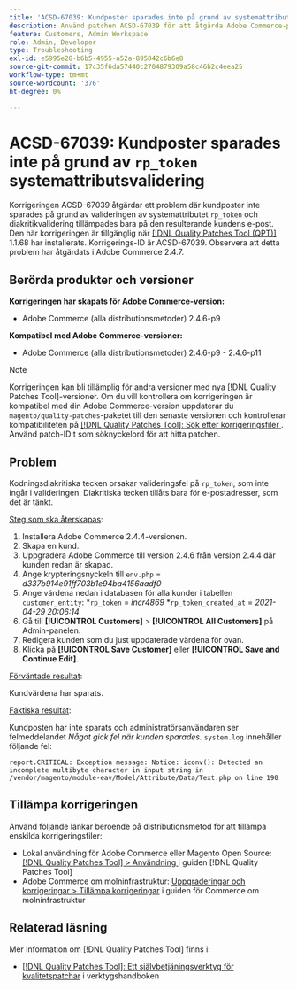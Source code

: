 ```yaml
---
title: 'ACSD-67039: Kundposter sparades inte på grund av systemattributsvalidering för rp_token'
description: Använd patchen ACSD-67039 för att åtgärda Adobe Commerce-problemet där kodningsdiakritiska tecken orsakar valideringsavbrott för rp_token.
feature: Customers, Admin Workspace
role: Admin, Developer
type: Troubleshooting
exl-id: e5995e28-b6b5-4955-a52a-895842c6b6e8
source-git-commit: 17c35f6da57440c2704879309a58c46b2c4eea25
workflow-type: tm+mt
source-wordcount: '376'
ht-degree: 0%

---
```


# ACSD-67039: Kundposter sparades inte på grund av `rp_token` systemattributsvalidering

Korrigeringen ACSD-67039 åtgärdar ett problem där kundposter inte sparades på grund av valideringen av systemattributet `rp_token` och diakritikvalidering tillämpades bara på den resulterande kundens e-post. Den här korrigeringen är tillgänglig när [[!DNL Quality Patches Tool (QPT)]](/help/tools/quality-patches-tool/quality-patches-tool-to-self-serve-quality-patches.md) 1.1.68 har installerats. Korrigerings-ID är ACSD-67039. Observera att detta problem har åtgärdats i Adobe Commerce 2.4.7.

## Berörda produkter och versioner

**Korrigeringen har skapats för Adobe Commerce-version:**

* Adobe Commerce (alla distributionsmetoder) 2.4.6-p9

**Kompatibel med Adobe Commerce-versioner:**

* Adobe Commerce (alla distributionsmetoder) 2.4.6-p9 - 2.4.6-p11

>[!NOTE]
>
>Korrigeringen kan bli tillämplig för andra versioner med nya [!DNL Quality Patches Tool]-versioner. Om du vill kontrollera om korrigeringen är kompatibel med din Adobe Commerce-version uppdaterar du `magento/quality-patches`-paketet till den senaste versionen och kontrollerar kompatibiliteten på [[!DNL Quality Patches Tool]: Sök efter korrigeringsfiler ](https://experienceleague.adobe.com/tools/commerce-quality-patches/index.html). Använd patch-ID:t som söknyckelord för att hitta patchen.

## Problem

Kodningsdiakritiska tecken orsakar valideringsfel på `rp_token`, som inte ingår i valideringen. Diakritiska tecken tillåts bara för e-postadresser, som det är tänkt.

<u>Steg som ska återskapas</u>:

1. Installera Adobe Commerce 2.4.4-versionen.
1. Skapa en kund.
1. Uppgradera Adobe Commerce till version 2.4.6 från version 2.4.4 där kunden redan är skapad.
1. Ange krypteringsnyckeln till `env.php` =
   *d337b914e91ff703b1e94ba4156aadf0*
1. Ange värdena nedan i databasen för alla kunder i tabellen `customer_entity`:
*`rp_token` = *incr4869*
*`rp_token_created_at` = *2021-04-29 20:06:14*
1. Gå till **[!UICONTROL Customers]** > **[!UICONTROL All Customers]** på Admin-panelen.
1. Redigera kunden som du just uppdaterade värdena för ovan.
1. Klicka på **[!UICONTROL Save Customer]** eller **[!UICONTROL Save and Continue Edit]**.

<u>Förväntade resultat</u>:

Kundvärdena har sparats.

<u>Faktiska resultat</u>:

Kundposten har inte sparats och administratörsanvändaren ser felmeddelandet *Något gick fel när kunden sparades.*
`system.log` innehåller följande fel:

```
report.CRITICAL: Exception message: Notice: iconv(): Detected an incomplete multibyte character in input string in /vendor/magento/module-eav/Model/Attribute/Data/Text.php on line 190
```

## Tillämpa korrigeringen

Använd följande länkar beroende på distributionsmetod för att tillämpa enskilda korrigeringsfiler:

* Lokal användning för Adobe Commerce eller Magento Open Source: [[!DNL Quality Patches Tool] > Användning ](/help/tools/quality-patches-tool/usage.md) i guiden [!DNL Quality Patches Tool]
* Adobe Commerce om molninfrastruktur: [Uppgraderingar och korrigeringar > Tillämpa korrigeringar](https://experienceleague.adobe.com/docs/commerce-cloud-service/user-guide/develop/upgrade/apply-patches.html) i guiden för Commerce om molninfrastruktur

## Relaterad läsning

Mer information om [!DNL Quality Patches Tool] finns i:

* [[!DNL Quality Patches Tool]: Ett självbetjäningsverktyg för kvalitetspatchar](/help/tools/quality-patches-tool/quality-patches-tool-to-self-serve-quality-patches.md) i verktygshandboken
